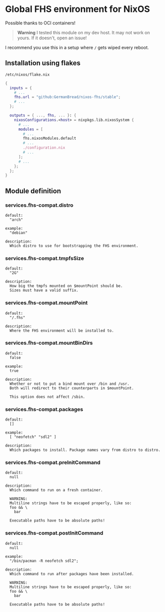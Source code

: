 # Global FHS environment for NixOS

Possible thanks to OCI containers!

> **Warning**
> I tested this module on my dev host.
> It may not work on yours.
> If it doesn't, open an issue!

I recommend you use this in a setup where `/` gets wiped every reboot.

## Installation using flakes

`/etc/nixos/flake.nix`
```nix
{
  inputs = {
    # ...
    fhs.url = "github:GermanBread/nixos-fhs/stable";
    # ...
  };

  outputs = { ..., fhs, ... }: {
    nixosConfigurations.<host> = nixpkgs.lib.nixosSystem {
      # ...
      modules = [
        # ...
        fhs.nixosModules.default
        # ...
        ./configuration.nix
        # ...
      ];
      # ...
    };
  };
}
```

## Module definition

### services.fhs-compat.**distro**

```
default:
  "arch"

example:
  "debian"

description:
  Which distro to use for bootstrapping the FHS environment.
```

### services.fhs-compat.**tmpfsSize**

```
default:
  "2G"

description:
  How big the tmpfs mounted on $mountPoint should be.
  Sizes must have a valid suffix.
```

### services.fhs-compat.**mountPoint**

```
default:
  "/.fhs"

description:
  Where the FHS environment will be installed to.
```

### services.fhs-compat.**mountBinDirs**

```
default:
  false

example:
  true

description:
  Whether or not to put a bind mount over /bin and /usr.
  Both will redirect to their counterparts in $mountPoint.

  This option does not affect /sbin.
```

### services.fhs-compat.**packages**

```
default:
  []

example:
  [ "neofetch" "sdl2" ]

description:
  Which packages to install. Package names vary from distro to distro.
```

### services.fhs-compat.**preInitCommand**

```
default:
  null

description:
  Which command to run on a fresh container.

  WARNING:
  Multiline strings have to be escaped properly, like so:
  foo && \
    bar

  Executable paths have to be absolute paths!
```

### services.fhs-compat.**postInitCommand**

```
default:
  null

example:
  "/bin/pacman -R neofetch sdl2";

description:
  Which command to run after packages have been installed.

  WARNING:
  Multiline strings have to be escaped properly, like so:
  foo && \
    bar

  Executable paths have to be absolute paths!